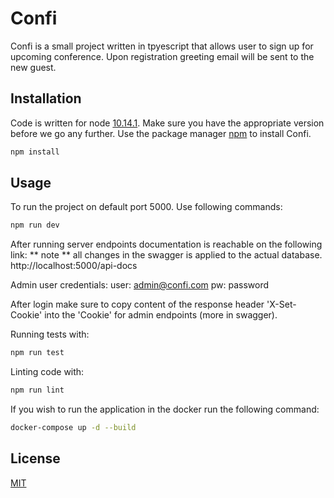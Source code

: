 # Confi

Confi is a small project written in tpyescript that allows user to sign up for upcoming conference.
Upon registration greeting email will be sent to the new guest.


## Installation

Code is written for node [10.14.1](https://nodejs.org/en/download/releases/).
Make sure you have the appropriate version before we go any further.
Use the package manager [npm](https://www.npmjs.com/get-npm) to install Confi.

```bash
npm install
```

## Usage

To run the project on default port 5000. Use following commands:
```bash
npm run dev
```

After running server endpoints documentation is reachable on the following link:
** note ** all changes in the swagger is applied to the actual database.
http://localhost:5000/api-docs

Admin user credentials:
user: admin@confi.com
pw: password

After login make sure to copy content of the response header 'X-Set-Cookie' into the 'Cookie' for admin endpoints (more in swagger).

Running tests with:
```bash
npm run test
```

Linting code with:
```bash
npm run lint
```

If you wish to run the application in the docker run the following command:
```bash
docker-compose up -d --build
```

## License
[MIT](https://choosealicense.com/licenses/mit/)